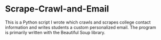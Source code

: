 # Scrape-Crawl-and-Email
This is a Python script I wrote which crawls and scrapes college contact information and writes students a custom personalized email. The program is primarily written with the Beautiful Soup library.
